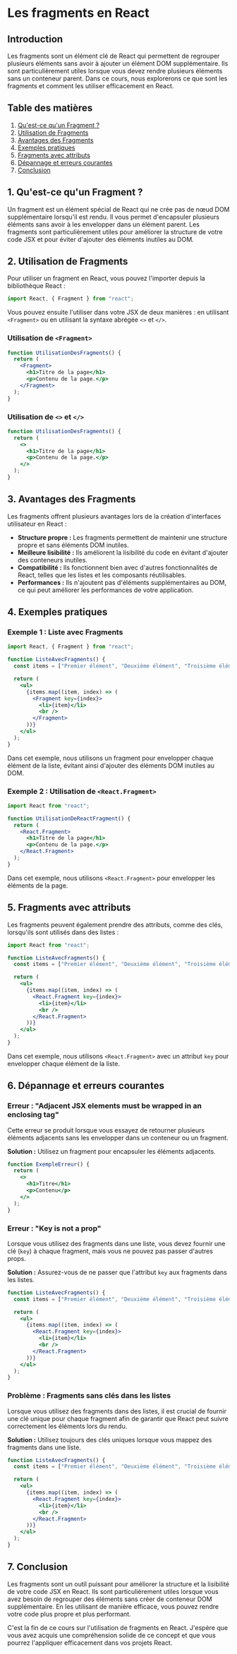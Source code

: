 # Les fragments en React

## Introduction

Les fragments sont un élément clé de React qui permettent de regrouper plusieurs éléments sans avoir à ajouter un élément DOM supplémentaire. Ils sont particulièrement utiles lorsque vous devez rendre plusieurs éléments sans un conteneur parent. Dans ce cours, nous explorerons ce que sont les fragments et comment les utiliser efficacement en React.

## Table des matières

1. [Qu'est-ce qu'un Fragment ?](#qu-est-ce-qu-un-fragment)
2. [Utilisation de Fragments](#utilisation-de-fragments)
3. [Avantages des Fragments](#avantages-des-fragments)
4. [Exemples pratiques](#exemples-pratiques)
5. [Fragments avec attributs](#fragments-avec-attributs)
6. [Dépannage et erreurs courantes](#dépannage-et-erreurs-courantes)
7. [Conclusion](#conclusion)

## 1. Qu'est-ce qu'un Fragment ?

Un fragment est un élément spécial de React qui ne crée pas de nœud DOM supplémentaire lorsqu'il est rendu. Il vous permet d'encapsuler plusieurs éléments sans avoir à les envelopper dans un élément parent. Les fragments sont particulièrement utiles pour améliorer la structure de votre code JSX et pour éviter d'ajouter des éléments inutiles au DOM.

## 2. Utilisation de Fragments

Pour utiliser un fragment en React, vous pouvez l'importer depuis la bibliothèque React :

```jsx
import React, { Fragment } from "react";
```

Vous pouvez ensuite l'utiliser dans votre JSX de deux manières : en utilisant `<Fragment>` ou en utilisant la syntaxe abrégée `<>` et `</>`.

### Utilisation de `<Fragment>`

```jsx
function UtilisationDesFragments() {
  return (
    <Fragment>
      <h1>Titre de la page</h1>
      <p>Contenu de la page.</p>
    </Fragment>
  );
}
```

### Utilisation de `<>` et `</>`

```jsx
function UtilisationDesFragments() {
  return (
    <>
      <h1>Titre de la page</h1>
      <p>Contenu de la page.</p>
    </>
  );
}
```

## 3. Avantages des Fragments

Les fragments offrent plusieurs avantages lors de la création d'interfaces utilisateur en React :

- **Structure propre :** Les fragments permettent de maintenir une structure propre et sans éléments DOM inutiles.
- **Meilleure lisibilité :** Ils améliorent la lisibilité du code en évitant d'ajouter des conteneurs inutiles.
- **Compatibilité :** Ils fonctionnent bien avec d'autres fonctionnalités de React, telles que les listes et les composants réutilisables.
- **Performances :** Ils n'ajoutent pas d'éléments supplémentaires au DOM, ce qui peut améliorer les performances de votre application.

## 4. Exemples pratiques

### Exemple 1 : Liste avec Fragments

```jsx
import React, { Fragment } from "react";

function ListeAvecFragments() {
  const items = ["Premier élément", "Deuxième élément", "Troisième élément"];

  return (
    <ul>
      {items.map((item, index) => (
        <Fragment key={index}>
          <li>{item}</li>
          <br />
        </Fragment>
      ))}
    </ul>
  );
}
```

Dans cet exemple, nous utilisons un fragment pour envelopper chaque élément de la liste, évitant ainsi d'ajouter des éléments DOM inutiles au DOM.

### Exemple 2 : Utilisation de `<React.Fragment>`

```jsx
import React from "react";

function UtilisationDeReactFragment() {
  return (
    <React.Fragment>
      <h1>Titre de la page</h1>
      <p>Contenu de la page.</p>
    </React.Fragment>
  );
}
```

Dans cet exemple, nous utilisons `<React.Fragment>` pour envelopper les éléments de la page.

## 5. Fragments avec attributs

Les fragments peuvent également prendre des attributs, comme des clés, lorsqu'ils sont utilisés dans des listes :

```jsx
import React from "react";

function ListeAvecFragments() {
  const items = ["Premier élément", "Deuxième élément", "Troisième élément"];

  return (
    <ul>
      {items.map((item, index) => (
        <React.Fragment key={index}>
          <li>{item}</li>
          <br />
        </React.Fragment>
      ))}
    </ul>
  );
}
```

Dans cet exemple, nous utilisons `<React.Fragment>` avec un attribut `key` pour envelopper chaque élément de la liste.

## 6. Dépannage et erreurs courantes

### Erreur : "Adjacent JSX elements must be wrapped in an enclosing tag"

Cette erreur se produit lorsque vous essayez de retourner plusieurs éléments adjacents sans les envelopper dans un conteneur ou un fragment.

**Solution :** Utilisez un fragment pour encapsuler les éléments adjacents.

```jsx
function ExempleErreur() {
  return (
    <>
      <h1>Titre</h1>
      <p>Contenu</p>
    </>
  );
}
```

### Erreur : "Key is not a prop"

Lorsque vous utilisez des fragments dans une liste, vous devez fournir une clé (`key`) à chaque fragment, mais vous ne pouvez pas passer d'autres props.

**Solution :** Assurez-vous de ne passer que l'attribut `key` aux fragments dans les listes.

```jsx
function ListeAvecFragments() {
  const items = ["Premier élément", "Deuxième élément", "Troisième élément"];

  return (
    <ul>
      {items.map((item, index) => (
        <React.Fragment key={index}>
          <li>{item}</li>
          <br />
        </React.Fragment>
      ))}
    </ul>
  );
}
```

### Problème : Fragments sans clés dans les listes

Lorsque vous utilisez des fragments dans des listes, il est crucial de fournir une clé unique pour chaque fragment afin de garantir que React peut suivre correctement les éléments lors du rendu.

**Solution :** Utilisez toujours des clés uniques lorsque vous mappez des fragments dans une liste.

```jsx
function ListeAvecFragments() {
  const items = ["Premier élément", "Deuxième élément", "Troisième élément"];

  return (
    <ul>
      {items.map((item, index) => (
        <React.Fragment key={index}>
          <li>{item}</li>
          <br />
        </React.Fragment>
      ))}
    </ul>
  );
}
```

## 7. Conclusion

Les fragments sont un outil puissant pour améliorer la structure et la lisibilité de votre code JSX en React. Ils sont particulièrement utiles lorsque vous avez besoin de regrouper des éléments sans créer de conteneur DOM supplémentaire. En les utilisant de manière efficace, vous pouvez rendre votre code plus propre et plus performant.

C'est la fin de ce cours sur l'utilisation de fragments en React. J'espère que vous avez acquis une compréhension solide de ce concept et que vous pourrez l'appliquer efficacement dans vos projets React.
